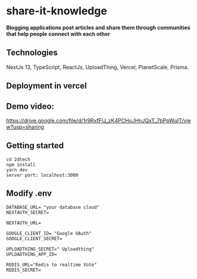 # share-it-knowledge

**Blogging applications post articles and share them through communities that help people connect with each other**

## Technologies 

NextJs 13, TypeScript, ReactJs, UploadThing, Vercel, PlanetScale, Prisma.

## Deployment in vercel

## Demo video: 
https://drive.google.com/file/d/1r9RxfFlJ_zK4PCHoJHnJQxT_7bPpWulT/view?usp=sharing

## Getting started

```
cd 2dtech
npm install
yarn dev
server port: localhost:3000
```

## Modify .env

```
DATABASE_URL= "your database cloud"
NEXTAUTH_SECRET=

NEXTAUTH_URL=

GOOGLE_CLIENT_ID= "Google OAuth"
GOOGLE_CLIENT_SECRET=

UPLOADTHING_SECRET=" Uploadthing"
UPLOADTHING_APP_ID=

REDIS_URL="Redis to realtime Vote"
REDIS_SECRET=
```

